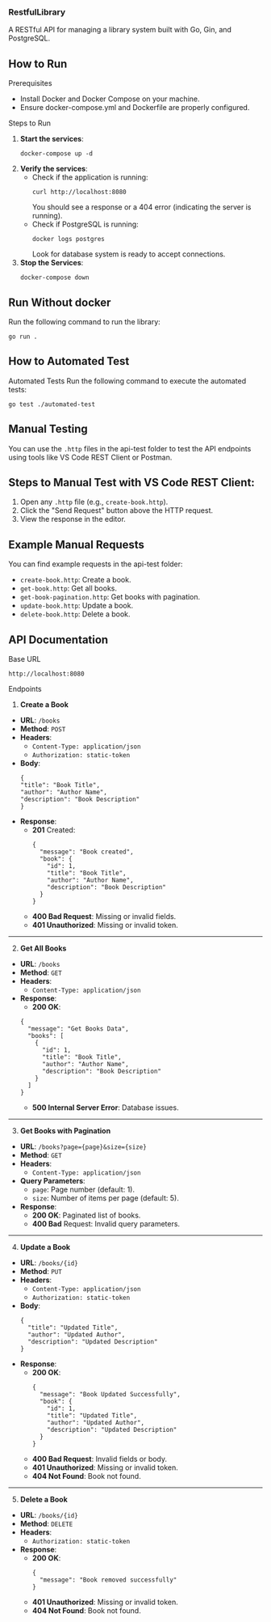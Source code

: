 ### RestfulLibrary

A RESTful API for managing a library system built with Go, Gin, and PostgreSQL.

## How to Run

Prerequisites
* Install Docker and Docker Compose on your machine.
* Ensure docker-compose.yml and Dockerfile are properly configured.

Steps to Run
1. **Start the services**:
   ```
   docker-compose up -d
   ```
2. **Verify the services**:
    * Check if the application is running:
      ```
      curl http://localhost:8080
      ```
      You should see a response or a 404 error (indicating the server is running).
    * Check if PostgreSQL is running:
      ```
      docker logs postgres
      ```
      Look for database system is ready to accept connections.
3. **Stop the Services**:
   ```
   docker-compose down
   ```

## Run Without docker
  Run the following command to run the library:
  ```
  go run .
  ```

## How to Automated Test
  Automated Tests
  Run the following command to execute the automated tests:
  ```
  go test ./automated-test
  ```

## Manual Testing
  You can use the ```.http``` files in the api-test folder to test the API endpoints using tools like VS Code REST Client or Postman.

## Steps to Manual Test with VS Code REST Client:
  1. Open any ```.http``` file (e.g., ```create-book.http```).
  2. Click the "Send Request" button above the HTTP request.
  3. View the response in the editor.

## Example Manual Requests
You can find example requests in the api-test folder:

* ```create-book.http```: Create a book.
* ```get-book.http```: Get all books.
* ```get-book-pagination.http```: Get books with pagination.
* ```update-book.http```: Update a book.
* ```delete-book.http```: Delete a book.


## API Documentation
  Base URL
  ```
  http://localhost:8080
  ```
  Endpoints
  1. **Create a Book**
  * **URL**: ```/books```
  * **Method**: ```POST```
  * **Headers**:
    * ```Content-Type: application/json```
    * ```Authorization: static-token```
  * **Body**:
    ```
    {
    "title": "Book Title",
    "author": "Author Name",
    "description": "Book Description"
    }
    ```
  * **Response**:
    * **201** Created:
      ```
      {
        "message": "Book created",
        "book": {
          "id": 1,
          "title": "Book Title",
          "author": "Author Name",
          "description": "Book Description"
        }
      }
      ```
    * **400 Bad Request**: Missing or invalid fields.
    * **401 Unauthorized**: Missing or invalid token.
  ---
  2. **Get All Books**
  * **URL**: ```/books```
  * **Method**: ```GET```
  * **Headers**:
    * ```Content-Type: application/json```
  * **Response**:
    * **200 OK**:
    ```
    {
      "message": "Get Books Data",
      "books": [
        {
          "id": 1,
          "title": "Book Title",
          "author": "Author Name",
          "description": "Book Description"
        }
      ]
    }
    ```
    * **500 Internal Server Error**: Database issues.
  ---
  3. **Get Books with Pagination**
  * **URL**: ```/books?page={page}&size={size}```
  * **Method**: ```GET```
  * **Headers**:
    * ```Content-Type: application/json```
  * **Query Parameters**:
    * ```page```: Page number (default: 1).
    * ```size```: Number of items per page (default: 5).
  * **Response**:
    * **200 OK**: Paginated list of books.
    * **400 Bad** Request: Invalid query parameters.
  ---
  4. **Update a Book**
  * **URL**: ```/books/{id}```
  * **Method**: ```PUT```
  * **Headers**:
    * ```Content-Type: application/json```
    * ```Authorization: static-token```
  * **Body**:
    ```
    {
      "title": "Updated Title",
      "author": "Updated Author",
      "description": "Updated Description"
    }
    ```
  * **Response**:
    * **200 OK**:
      ```
      {
        "message": "Book Updated Successfully",
        "book": {
          "id": 1,
          "title": "Updated Title",
          "author": "Updated Author",
          "description": "Updated Description"
        }
      }
      ```
    * **400 Bad Request**: Invalid fields or body.
    * **401 Unauthorized**: Missing or invalid token.
    * **404 Not Found**: Book not found.
  ---
  5. **Delete a Book**
  * **URL**: ```/books/{id}```
  * **Method**: ```DELETE```
  * **Headers**:
    * ```Authorization: static-token```
  * **Response**:
    * **200 OK**:
      ```
      {
        "message": "Book removed successfully"
      }
      ```
    * **401 Unauthorized**: Missing or invalid token.
    * **404 Not Found**: Book not found.


